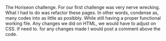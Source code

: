 The Horiseon challenge. For our first challenge was very nerve wrecking. What I had to do was refactor these pages. In other words, condense as, many codes into as little as posibbly. While still having a proper functional working file. Any changes we did on HTML, we would have to adjust on CSS. If need to. for any changes made I would post a comment above the code.